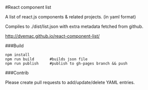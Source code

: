 #React component list

A list of react.js components & related projects. (in yaml format)

Compiles to ./dist/list.json with extra metadata fetched from github.

http://dvemac.github.io/react-component-list/

###Build

```
npm install
npm run build       #builds json file
npm run publish     #publish to gh-pages branch && push
```

###Contrib

Please create pull requests to add/update/delete YAML entries.
